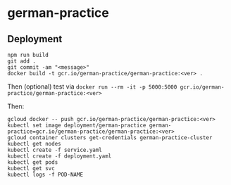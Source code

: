 # german-practice

## Deployment

```
npm run build
git add .
git commit -am "<message>"
docker build -t gcr.io/german-practice/german-practice:<ver> .
```

Then (optional) test via `docker run --rm -it -p 5000:5000 gcr.io/german-practice/german-practice:<ver>`

Then:

```
gcloud docker -- push gcr.io/german-practice/german-practice:<ver>
kubectl set image deployment/german-practice german-practice=gcr.io/german-practice/german-practice:<ver>
gcloud container clusters get-credentials german-practice-cluster
kubectl get nodes
kubectl create -f service.yaml
kubectl create -f deployment.yaml
kubectl get pods
kubectl get svc
kubectl logs -f POD-NAME
```
